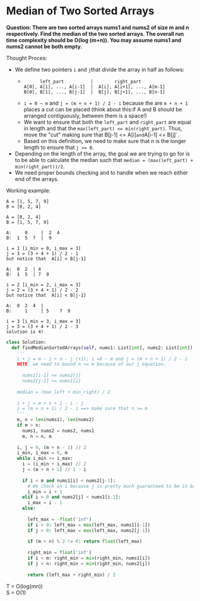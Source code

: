 # Median of Two Sorted Arrays

<b>Question: There are two sorted arrays nums1 and nums2 of size m and n respectively. Find the median of the two sorted arrays. The overall run time complexity should be O(log (m+n)). You may assume nums1 and nums2 cannot be both empty.</b>

Thought Proces:
* We define two pointers `i` and `j`that divide the array in half as follows:  
  * ```
          left_part          |        right_part
    A[0], A[1], ..., A[i-1]  |  A[i], A[i+1], ..., A[m-1]
    B[0], B[1], ..., B[j-1]  |  B[j], B[j+1], ..., B[n-1]
    ```
  * `i = 0 ~ m` and `j = (m + n + 1) / 2 - i` because the are `m + n + 1` places a cut can be placed (think about this:if A and B should be arranged contiguously, between them is a space!)
  * We want to ensure that both the `left_part` and `right_part` are equal in length and that the `max(left_part) <= min(right_part)`. Thus, move the "cut" making sure that B[j-1] <= A[i]` and `A[i-1] <= B[j]`.
  * Based on this definition, we need to make sure that n is the longer length to ensure that `j >= 0`.
* Depending on the length of the array, the goal we are trying to go for is to be able to calculate the median such that `median = (max(left_part) + min(right_part))/2`.
* We need proper bounds checking and to handle when we reach either end of the arrays.

Working example:
``` 
A = [1, 5, 7, 9]     
B = [0, 2, 4]  
```

``` 
A = [0, 2, 4]  
B = [1, 5, 7, 9]     
```

``` 
A:     0     |  2  4  
B:  1  5  7  |  9  
  
i = 1 [i_min = 0, i_max = 3]  
j = 3 = (3 + 4 + 1) / 2 - 1  
but notice that  A[i] < B[j-1]
```

``` 
A:  0  2  | 4  
B:  1  5  | 7  9

i = 2 [i_min = 2, i_max = 3] 
j = 2 = (3 + 4 + 1) / 2 - 2
but notice that  A[i] < B[j-1]  
```

``` 
A:  0  2  4  |
B:     1     | 5    7  9

i = 3 [i_min = 3, i_max = 3] 
j = 3 = (3 + 4 + 1) / 2 - 3
solution is 4!
```


```python
class Solution:
  def findMedianSortedArrays(self, nums1: List[int], nums2: List[int]) -> float:
    '''
    i + j = m - i + n - j (+1); i =0 ~ m and j = (m + n + 1) / 2 - i
    NOTE: we need to bound n >= m because of our j equation.
      
      nums1[i-1] <= nums2[j]
      nums2[j-1] <= nums1[i]
      
    median = (max_left + min_right) / 2
    
    i + j = m + n + 1 - i - j
    j = (m + n + 1) / 2 - i ==> make sure that n >= m
    '''
    m, n = len(nums1), len(nums2)
    if m > n:
      nums1, nums2 = nums2, nums1
      m, n = n, m
    
    i, j = 0, (m + n - 1) // 2
    i_min, i_max = 0, m
    while i_min <= i_max:
      i = (i_min + i_max) // 2
      j = (m + n + 1) // 2 - i  
      
      if i < m and nums1[i] < nums2[j-1]: 
        # We check on i because j is pretty much guaranteed to be in bounds. Think about why
        i_min = i + 1
      elif i > 0 and nums2[j] < nums1[i-1]:
        i_max = i - 1
      else:
        
        left_max = -float('inf')
        if i > 0: left_max = max(left_max, nums1[i-1])
        if j > 0: left_max = max(left_max, nums2[j-1])    
        
        if (m + n) % 2 != 0: return float(left_max)
        
        right_min = float('inf')
        if i < m: right_min = min(right_min, nums1[i])
        if j < n: right_min = min(right_min, nums2[j])
          
        return (left_max + right_min) / 2
  ```


T = O(log(mn))   
S = O(1)
